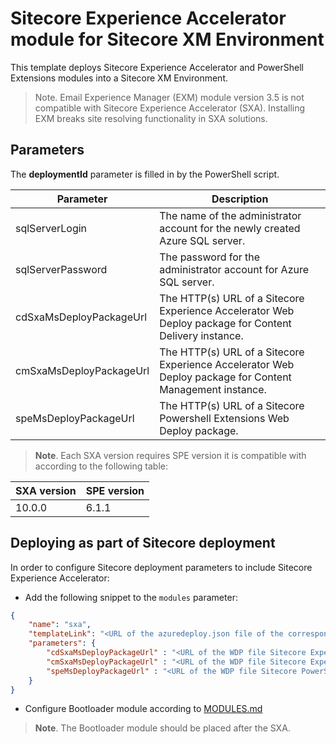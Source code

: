 # Sitecore Experience Accelerator module for Sitecore XM Environment


This template deploys Sitecore Experience Accelerator and PowerShell Extensions modules into a Sitecore XM Environment.

> Note. Email Experience Manager (EXM) module version 3.5 is not compatible with Sitecore Experience Accelerator (SXA). Installing EXM breaks site resolving functionality in SXA solutions.

## Parameters

The **deploymentId** parameter is filled in by the PowerShell script.

| Parameter                                    | Description
-----------------------------------------------|------------------------------------------------
| sqlServerLogin                               | The name of the administrator account for the newly created Azure SQL server.
| sqlServerPassword                            | The password for the administrator account for Azure SQL server.
| cdSxaMsDeployPackageUrl                      | The HTTP(s) URL of a Sitecore Experience Accelerator Web Deploy package for Content Delivery instance.
| cmSxaMsDeployPackageUrl                      | The HTTP(s) URL of a Sitecore Experience Accelerator Web Deploy package for Content Management instance.
| speMsDeployPackageUrl                        | The HTTP(s) URL of a Sitecore Powershell Extensions Web Deploy package.

> **Note**. Each SXA version requires SPE version it is compatible with according to the following table:

| SXA version   | SPE version
----------------|-------------
| 10.0.0        | 6.1.1

## Deploying as part of Sitecore deployment

In order to configure Sitecore deployment parameters to include Sitecore Experience Accelerator:

  * Add the following snippet to the `modules` parameter:

```JSON
{
    "name": "sxa",
    "templateLink": "<URL of the azuredeploy.json file of the corresponding topology *.azuredeploy.json>",
    "parameters": {
        "cdSxaMsDeployPackageUrl" : "<URL of the WDP file Sitecore Experience Accelerator * CD.scwdp.zip>",
        "cmSxaMsDeployPackageUrl" : "<URL of the WDP file Sitecore Experience Accelerator *.scwdp.zip>",
        "speMsDeployPackageUrl" : "<URL of the WDP file Sitecore PowerShell Extensions *.scwdp.zip>",
    }
}
```

  * Configure Bootloader module according to [MODULES.md](../../MODULES.md)
  > **Note**. The Bootloader module should be placed after the SXA.